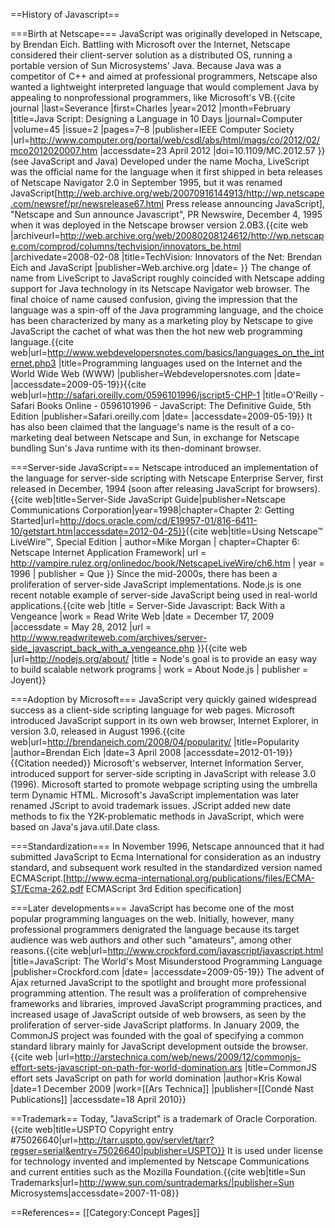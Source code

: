 ==History of Javascript==

===Birth at Netscape===
JavaScript was originally developed in Netscape, by Brendan Eich. Battling with Microsoft over the Internet, Netscape considered their client-server solution as a distributed OS, running a portable version of Sun Microsystems' Java. Because Java was a competitor of C++ and aimed at professional programmers, Netscape also wanted a lightweight interpreted language that would complement Java by appealing to nonprofessional programmers, like Microsoft's VB.<ref>{{cite journal |last=Severance |first=Charles |year=2012 |month=February |title=Java Script: Designing a Language in 10 Days |journal=Computer |volume=45 |issue=2 |pages=7–8 |publisher=IEEE Computer Society |url=http://www.computer.org/portal/web/csdl/abs/html/mags/co/2012/02/mco2012020007.htm |accessdate=23 April 2012 |doi=10.1109/MC.2012.57 }}</ref> (see JavaScript and Java)
Developed under the name Mocha, LiveScript was the official name for the language when it first shipped in beta releases of Netscape Navigator 2.0 in September 1995, but it was renamed JavaScript<ref>[http://web.archive.org/web/20070916144913/http://wp.netscape.com/newsref/pr/newsrelease67.html Press release announcing JavaScript], "Netscape and Sun announce Javascript", PR Newswire, December 4, 1995</ref> when it was deployed in the Netscape browser version 2.0B3.<ref name="techvision">{{cite web |archiveurl=http://web.archive.org/web/20080208124612/http://wp.netscape.com/comprod/columns/techvision/innovators_be.html |archivedate=2008-02-08 |title=TechVision: Innovators of the Net: Brendan Eich and JavaScript |publisher=Web.archive.org |date= }}</ref>
The change of name from LiveScript to JavaScript roughly coincided with Netscape adding support for Java technology in its Netscape Navigator web browser. The final choice of name caused confusion, giving the impression that the language was a spin-off of the Java programming language, and the choice has been characterized by many as a marketing ploy by Netscape to give JavaScript the cachet of what was then the hot new web programming language.<ref>{{cite web|url=http://www.webdevelopersnotes.com/basics/languages_on_the_internet.php3 |title=Programming languages used on the Internet and the World Wide Web (WWW) |publisher=Webdevelopersnotes.com |date= |accessdate=2009-05-19}}</ref><ref>{{cite web|url=http://safari.oreilly.com/0596101996/jscript5-CHP-1 |title=O'Reilly - Safari Books Online - 0596101996 - JavaScript: The Definitive Guide, 5th Edition |publisher=Safari.oreilly.com |date= |accessdate=2009-05-19}}</ref> It has also been claimed that the language's name is the result of a co-marketing deal between Netscape and Sun, in exchange for Netscape bundling Sun's Java runtime with its then-dominant browser.

===Server-side JavaScript===
Netscape introduced an implementation of the language for server-side scripting with Netscape Enterprise Server, first released in December, 1994 (soon after releasing JavaScript for browsers).<ref name = "Newscape JavaScript Guide-1998">{{cite web|title=Server-Side JavaScript Guide|publisher=Netscape Communications Corporation|year=1998|chapter=Chapter 2: Getting Started|url=http://docs.oracle.com/cd/E19957-01/816-6411-10/getstart.htm|accessdate=2012-04-25}}</ref><ref name = "Morgan-Netcape LiveWire">{{cite web|title=Using Netscape™ LiveWire™, Special Edition | author=Mike Morgan | chapter=Chapter 6: Netscape Internet Application Framework| url = http://vampire.rulez.org/onlinedoc/book/NetscapeLiveWire/ch6.htm | year = 1996 | publisher = Que }}</ref> Since the mid-2000s, there has been a proliferation of server-side JavaScript implementations. Node.js is one recent notable example of server-side JavaScript being used in real-world applications.<ref name="RWW-Server-Side-2009-12-17">{{cite web |title = Server-Side Javascript: Back With a Vengeance |work = Read Write Web |date = December 17, 2009 |accessdate = May 28, 2012 |url = http://www.readwriteweb.com/archives/server-side_javascript_back_with_a_vengeance.php }}</ref><ref name="node.js-about">{{cite web |url=http://nodejs.org/about/ |title  = Node's goal is to provide an easy way to build scalable network programs | work = About Node.js | publisher = Joyent}}</ref>

===Adoption by Microsoft===
JavaScript very quickly gained widespread success as a client-side scripting language for web pages. Microsoft introduced JavaScript support in its own web browser, Internet Explorer, in version 3.0, released in August 1996.<ref name="popularity">{{cite web|url=http://brendaneich.com/2008/04/popularity/ |title=Popularity |author=Brendan Eich |date=3 April 2008 |accessdate=2012-01-19}}</ref>{{Citation needed}} Microsoft's webserver, Internet Information Server, introduced support for server-side scripting in JavaScript with release 3.0 (1996). Microsoft started to promote webpage scripting using the umbrella term Dynamic HTML.
Microsoft's JavaScript implementation was later renamed JScript to avoid trademark issues. JScript added new date methods to fix the Y2K-problematic methods in JavaScript, which were based on Java's java.util.Date class.

===Standardization===
In November 1996, Netscape announced that it had submitted JavaScript to Ecma International for consideration as an industry standard, and subsequent work resulted in the standardized version named ECMAScript.<ref>[http://www.ecma-international.org/publications/files/ECMA-ST/Ecma-262.pdf ECMAScript 3rd Edition specification]</ref>

===Later developments===
JavaScript has become one of the most popular programming languages on the web. Initially, however, many professional programmers denigrated the language because its target audience was web authors and other such "amateurs", among other reasons.<ref>{{cite web|url=http://www.crockford.com/javascript/javascript.html |title=JavaScript: The World's Most Misunderstood Programming Language |publisher=Crockford.com |date= |accessdate=2009-05-19}}</ref> The advent of Ajax returned JavaScript to the spotlight and brought more professional programming attention. The result was a proliferation of comprehensive frameworks and libraries, improved JavaScript programming practices, and increased usage of JavaScript outside of web browsers, as seen by the proliferation of server-side JavaScript platforms.
In January 2009, the CommonJS project was founded with the goal of specifying a common standard library mainly for JavaScript development outside the browser.<ref>{{cite web |url=http://arstechnica.com/web/news/2009/12/commonjs-effort-sets-javascript-on-path-for-world-domination.ars |title=CommonJS effort sets JavaScript on path for world domination |author=Kris Kowal |date=1 December 2009 |work=[[Ars Technica]] |publisher=[[Condé Nast Publications]] |accessdate=18 April 2010}}</ref>

==Trademark==
Today, "JavaScript" is a trademark of Oracle Corporation.<ref>{{cite web|title=USPTO Copyright entry #75026640|url=http://tarr.uspto.gov/servlet/tarr?regser=serial&entry=75026640|publisher=USPTO}}</ref> It is used under license for technology invented and implemented by Netscape Communications and current entities such as the Mozilla Foundation.<ref>{{cite web|title=Sun Trademarks|url=http://www.sun.com/suntrademarks/|publisher=Sun Microsystems|accessdate=2007-11-08}}</ref>

==References==
<references />
[[Category:Concept Pages]]